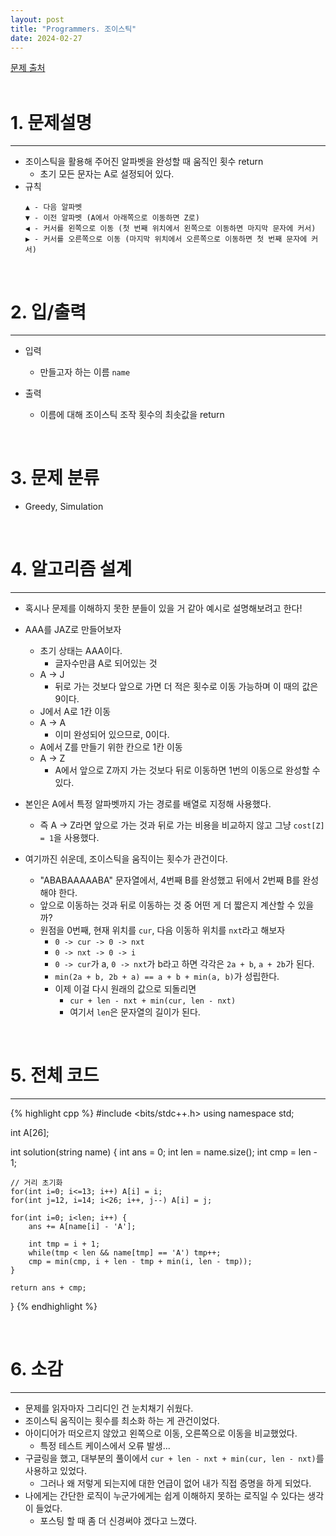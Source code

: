 ```yaml
---
layout: post
title: "Programmers. 조이스틱"
date: 2024-02-27
---
```


[문제 출처](https://school.programmers.co.kr/learn/courses/30/lessons/42860) <br/><br/>


# 1. 문제설명
<hr>

- 조이스틱을 활용해 주어진 알파벳을 완성할 때 움직인 횟수 return
  - 초기 모든 문자는 A로 설정되어 있다.
- 규칙
  ```
  ▲ - 다음 알파벳
  ▼ - 이전 알파벳 (A에서 아래쪽으로 이동하면 Z로)
  ◀ - 커서를 왼쪽으로 이동 (첫 번째 위치에서 왼쪽으로 이동하면 마지막 문자에 커서)
  ▶ - 커서를 오른쪽으로 이동 (마지막 위치에서 오른쪽으로 이동하면 첫 번째 문자에 커서)
  ```


<br/>


# 2. 입/출력
<hr>

- 입력
  - 만들고자 하는 이름 `name`

- 출력
  -  이름에 대해 조이스틱 조작 횟수의 최솟값을 return

<br/>


# 3. 문제 분류
- Greedy, Simulation

<br/>


# 4. 알고리즘 설계
<hr>

- 혹시나 문제를 이해하지 못한 분들이 있을 거 같아 예시로 설명해보려고 한다!
- AAA를 JAZ로 만들어보자
  - 초기 상태는 AAA이다.
    - 글자수만큼 A로 되어있는 것
  - A -> J
    - 뒤로 가는 것보다 앞으로 가면 더 적은 횟수로 이동 가능하며 이 때의 값은 9이다.
  - J에서 A로 1칸 이동
  - A -> A
    - 이미 완성되어 있으므로, 0이다.
  - A에서 Z를 만들기 위한 칸으로 1칸 이동
  - A -> Z  
    - A에서 앞으로 Z까지 가는 것보다 뒤로 이동하면 1번의 이동으로 완성할 수 있다.

- 본인은 A에서 특정 알파벳까지 가는 경로를 배열로 지정해 사용했다.
  - 즉 A -> Z라면 앞으로 가는 것과 뒤로 가는 비용을 비교하지 않고 그냥 `cost[Z] = 1`을 사용했다.
- 여기까진 쉬운데, 조이스틱을 움직이는 횟수가 관건이다.
  - "ABABAAAAABA" 문자열에서, 4번째 B를 완성했고 뒤에서 2번째 B를 완성해야 한다.
  - 앞으로 이동하는 것과 뒤로 이동하는 것 중 어떤 게 더 짧은지 계산할 수 있을까?
  - 원점을 0번째, 현재 위치를 `cur`, 다음 이동하 위치를 `nxt`라고 해보자
    - `0 -> cur -> 0 -> nxt`
    - `0 -> nxt -> 0 -> i`
    - `0 -> cur`가 a, `0 -> nxt`가 b라고 하면 각각은 `2a + b`, `a + 2b`가 된다.
    - `min(2a + b, 2b + a) == a + b + min(a, b)`가 성립한다.
    - 이제 이걸 다시 원래의 값으로 되돌리면
      - `cur + len - nxt + min(cur, len - nxt)`
      - 여기서 `len`은 문자열의 길이가 된다.


<br/>

# 5. 전체 코드
<hr>

{% highlight cpp %}
#include <bits/stdc++.h>
using namespace std;

int A[26];

int solution(string name) {
    int ans = 0;
    int len = name.size();
    int cmp = len - 1;
    
    // 거리 초기화
    for(int i=0; i<=13; i++) A[i] = i;
    for(int j=12, i=14; i<26; i++, j--) A[i] = j;
    
    for(int i=0; i<len; i++) {
        ans += A[name[i] - 'A'];
        
        int tmp = i + 1;
        while(tmp < len && name[tmp] == 'A') tmp++;
        cmp = min(cmp, i + len - tmp + min(i, len - tmp));
    }
    
    return ans + cmp;
}
{% endhighlight %}

<br/>

# 6. 소감
<hr>

- 문제를 읽자마자 그리디인 건 눈치채기 쉬웠다.
- 조이스틱 움직이는 횟수를 최소화 하는 게 관건이었다.
- 아이디어가 떠오르지 않았고 왼쪽으로 이동, 오른쪽으로 이동을 비교했었다.
  - 특정 테스트 케이스에서 오류 발생...
- 구글링을 했고, 대부분의 풀이에서 `cur + len - nxt + min(cur, len - nxt)`를 사용하고 있었다.
  - 그러나 왜 저렇게 되는지에 대한 언급이 없어 내가 직접 증명을 하게 되었다.
- 나에게는 간단한 로직이 누군가에게는 쉽게 이해하지 못하는 로직일 수 있다는 생각이 들었다.
  - 포스팅 할 때 좀 더 신경써야 겠다고 느꼈다.
